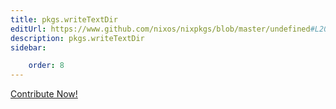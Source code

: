 ```yaml
---
title: pkgs.writeTextDir
editUrl: https://www.github.com/nixos/nixpkgs/blob/master/undefined#L202C18
description: pkgs.writeTextDir
sidebar:

    order: 8
---
```


<a href="https://www.github.com/nixos/nixpkgs/blob/master/undefined#L202C18">Contribute Now!</a>



